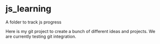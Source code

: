 # js_learning
A folder to track js progress

Here is my git project to create a bunch of different ideas and projects.
We are currently testing git integration.
